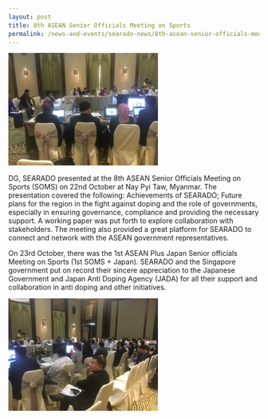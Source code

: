 ```yaml
---
layout: post
title: 8th ASEAN Senior Officials Meeting on Sports
permalink: /news-and-events/searado-news/8th-asean-senior-officials-meet
---
```

![Eighth ASEAN Senior Officials Meeting on Sports](/images/for-posts/2018/8th-asean-meet-0.jpeg)

DG, SEARADO presented at the 8th ASEAN Senior Officials Meeting on Sports (SOMS) on 22nd October at Nay Pyi Taw, Myanmar. The presentation covered the following: Achievements of SEARADO; Future plans for the region in the fight against doping and the role of governments, especially in ensuring governance, compliance and providing the necessary support. A working paper was put forth to explore collaboration with stakeholders. The meeting also provided a great platform for SEARADO to connect and network with the ASEAN government representatives.

On 23rd October, there was the 1st ASEAN Plus Japan Senior officials Meeting on Sports (1st SOMS + Japan).  SEARADO and the Singapore government put on record their sincere appreciation to the Japanese Government and Japan Anti Doping Agency (JADA) for all their support and collaboration in anti doping and other initiatives.

![Eighth ASEAN Senior Officials Meeting on Sports](/images/for-posts/2018/8th-asean-meet-1.jpeg)
